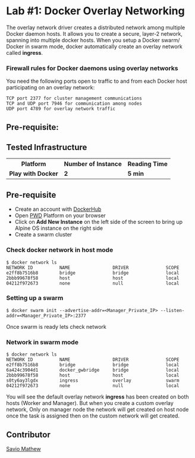# Lab #1: Docker Overlay Networking

The overlay network driver creates a distributed network among multiple Docker daemon hosts. It allows you to create a secure, layer-2 network, spanning into multiple docker hosts. When you setup a Docker swarm/ Docker in swarm mode, docker automatically create an overlay network called <b>ingress</b>. 

### Firewall rules for Docker daemons using overlay networks

You need the following ports open to traffic to and from each Docker host participating on an overlay network:
```
TCP port 2377 for cluster management communications
TCP and UDP port 7946 for communication among nodes
UDP port 4789 for overlay network traffic
```


## Pre-requisite:

## Tested Infrastructure

<table class="tg">
  <tr>
    <th class="tg-yw4l"><b>Platform</b></th>
    <th class="tg-yw4l"><b>Number of Instance</b></th>
    <th class="tg-yw4l"><b>Reading Time</b></th>
    
  </tr>
  <tr>
    <td class="tg-yw4l"><b> Play with Docker</b></td>
    <td class="tg-yw4l"><b>2</b></td>
    <td class="tg-yw4l"><b>5 min</b></td>
    
  </tr>
  
</table>

## Pre-requisite

- Create an account with [DockerHub](https://hub.docker.com)
- Open [PWD](https://labs.play-with-docker.com/) Platform on your browser 
- Click on **Add New Instance** on the left side of the screen to bring up Alpine OS instance on the right side
- Create a swarm cluster 

### Check docker network in host mode
```
$ docker network ls
NETWORK ID          NAME                DRIVER              SCOPE
e2ff8b7516b8        bridge              bridge              local
2bbb99678f58        host                host                local
04212f972673        none                null                local
```

### Setting up a swarm
```
$ docker swarm init --advertise-addr=<Manager_Private_IP> --listen-addr=<Manager_Private_IP>:2377
```
Once swarm is ready lets check network

### Network in swarm mode
```
$ docker network ls
NETWORK ID          NAME                DRIVER              SCOPE
e2ff8b7516b8        bridge              bridge              local
6a424c3904d1        docker_gwbridge     bridge              local
2bbb99678f58        host                host                local
s0ty6ay3lgdx        ingress             overlay             swarm
04212f972673        none                null                local
```
You will see the default overlay network <b>ingress</b> has been created on both hosts (Worker and Manager). But when you create a custom overlay network, Only on manager node the network will get created on host node once the task is assigned then on the custom network will get created. 

## Contributor
[Savio Mathew](https://www.linkedin.com/in/saviovettoor)
